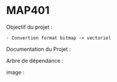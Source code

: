 # MAP401


Objectif du projet :

    - Convertion format bitmap -> vectoriel

Documentation du Projet :


Arbre de dépendance : 



image : 